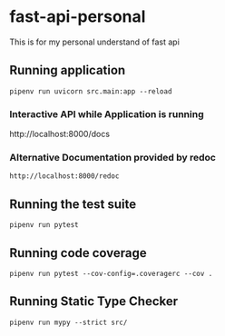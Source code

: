 # fast-api-personal
This is for my personal understand of fast api


## Running application
```
pipenv run uvicorn src.main:app --reload
```

### Interactive API while Application is running
http://localhost:8000/docs

### Alternative Documentation provided by redoc
```
http://localhost:8000/redoc
```
## Running the test suite
```
pipenv run pytest
```

## Running code coverage
```
pipenv run pytest --cov-config=.coveragerc --cov .
```

## Running Static Type Checker
```
pipenv run mypy --strict src/
```